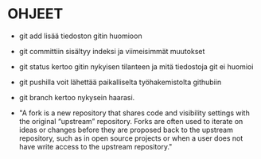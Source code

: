 # OHJEET

- git add lisää tiedoston gitin huomioon

- git committiin sisältyy indeksi ja viimeisimmät muutokset

- git status kertoo gitin nykyisen tilanteen ja mitä tiedostoja git ei huomioi

- git pushilla voit lähettää paikalliselta työhakemistolta githubiin

- git branch kertoo nykysein haarasi.

- "A fork is a new repository that shares code and visibility settings with the original “upstream” repository. Forks are often used to iterate on ideas or changes before they are proposed back to the upstream repository, such as in open source projects or when a user does not have write access to the upstream repository."
